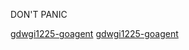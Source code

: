 DON'T PANIC

[gdwgi1225-goagent](http://gdwgi1225-hrd.appspot.com/page/gdwgi1225-goagent)
[gdwgi1225-goagent](http://gdwgi1225-hrd.appspot.com/api/gdwgi1225-goagent)